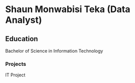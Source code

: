 # Shaun Monwabisi Teka (Data Analyst)

## Education
Bachelor of Science in Information Technology

### Projects
IT Project

